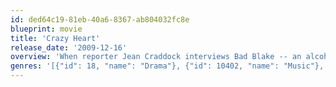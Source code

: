 ```yaml
---
id: ded64c19-81eb-40a6-8367-ab804032fc8e
blueprint: movie
title: 'Crazy Heart'
release_date: '2009-12-16'
overview: 'When reporter Jean Craddock interviews Bad Blake -- an alcoholic, seen-better-days country music legend -- they connect, and the hard-living crooner sees a possible saving grace in a life with Jean and her young son. But can he leave behind an existence playing in the shadow of Tommy, the upstart kid he once mentored?'
genres: '[{"id": 18, "name": "Drama"}, {"id": 10402, "name": "Music"}, {"id": 10749, "name": "Romance"}]'
---
```

